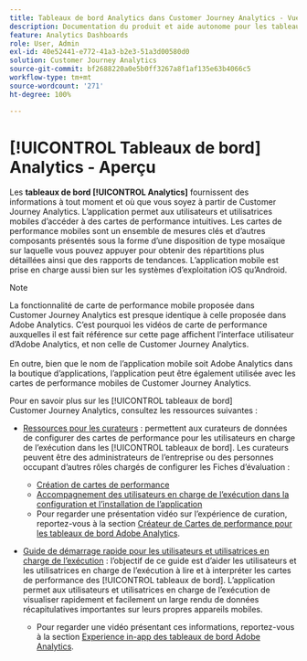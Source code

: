 ```yaml
---
title: Tableaux de bord Analytics dans Customer Journey Analytics - Vue d’ensemble
description: Documentation du produit et aide autonome pour les tableaux de bord Analytics ou les cartes de performance mobiles.
feature: Analytics Dashboards
role: User, Admin
exl-id: 40e52441-e772-41a3-b2e3-51a3d00580d0
solution: Customer Journey Analytics
source-git-commit: bf2688220a0e5b0ff3267a8f1af135e63b4066c5
workflow-type: tm+mt
source-wordcount: '271'
ht-degree: 100%

---
```


# [!UICONTROL Tableaux de bord] Analytics - Aperçu

Les **tableaux de bord [!UICONTROL Analytics]** fournissent des informations à tout moment et où que vous soyez à partir de Customer Journey Analytics. L’application permet aux utilisateurs et utilisatrices mobiles d’accéder à des cartes de performance intuitives. Les cartes de performance mobiles sont un ensemble de mesures clés et d’autres composants présentés sous la forme d’une disposition de type mosaïque sur laquelle vous pouvez appuyer pour obtenir des répartitions plus détaillées ainsi que des rapports de tendances. L’application mobile est prise en charge aussi bien sur les systèmes d’exploitation iOS qu’Android.

>[!NOTE]
>
>La fonctionnalité de carte de performance mobile proposée dans Customer Journey Analytics est presque identique à celle proposée dans Adobe Analytics. C’est pourquoi les vidéos de carte de performance auxquelles il est fait référence sur cette page affichent l’interface utilisateur d’Adobe Analytics, et non celle de Customer Journey Analytics. <br/><br/>En outre, bien que le nom de l’application mobile soit Adobe Analytics dans la boutique d’applications, l’application peut être également utilisée avec les cartes de performance mobiles de Customer Journey Analytics.

Pour en savoir plus sur les [!UICONTROL tableaux de bord] Customer Journey Analytics, consultez les ressources suivantes :

* [Ressources pour les curateurs](/help/mobile-app/curator.md) : permettent aux curateurs de données de configurer des cartes de performance pour les utilisateurs en charge de lʼexécution dans les [!UICONTROL tableaux de bord]. Les curateurs peuvent être des administrateurs de l’entreprise ou des personnes occupant d’autres rôles chargés de configurer les Fiches d’évaluation :

   * [Création de cartes de performance](/help/mobile-app/create-scorecard.md)
   * [Accompagnement des utilisateurs en charge de lʼexécution dans la configuration et lʼinstallation de lʼapplication](/help/mobile-app/set-up-execs.md)
   * Pour regarder une présentation vidéo sur lʼexpérience de curation, reportez-vous à la section [Créateur de Cartes de performance pour les tableaux de bord Adobe Analytics](https://experienceleague.adobe.com/docs/analytics-learn/tutorials/additional-tools/analytics-dashboards/adobe-analytics-dashboards-scorecard-builder.html?lang=fr).


* [Guide de démarrage rapide pour les utilisateurs et utilisatrices en charge de l’exécution](/help/mobile-app/executive.md) : l’objectif de ce guide est d’aider les utilisateurs et les utilisatrices en charge de l’exécution à lire et à interpréter les cartes de performance des [!UICONTROL tableaux de bord]. L’application permet aux utilisateurs et utilisatrices en charge de l’exécution de visualiser rapidement et facilement un large rendu de données récapitulatives importantes sur leurs propres appareils mobiles.

   * Pour regarder une vidéo présentant ces informations, reportez-vous à la section [Experience in-app des tableaux de bord Adobe Analytics](https://experienceleague.adobe.com/docs/analytics-learn/tutorials/additional-tools/analytics-dashboards/adobe-analytics-dashboards-in-app-experience.html?lang=fr).
